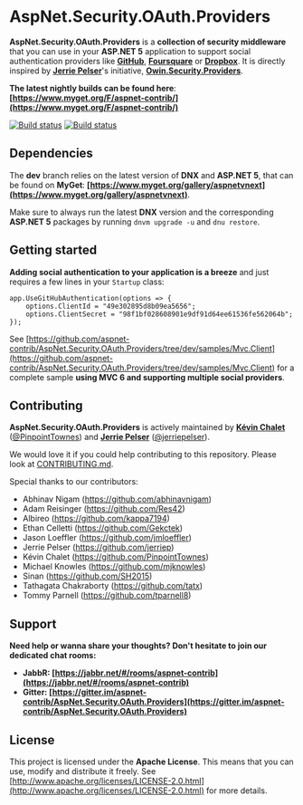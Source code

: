 AspNet.Security.OAuth.Providers
==================================

__AspNet.Security.OAuth.Providers__ is a __collection of security middleware__ that you can use in your __ASP.NET 5__ application to support social authentication providers like __[GitHub](https://github.com/)__, __[Foursquare](https://foursquare.com/)__ or __[Dropbox](https://www.dropbox.com/)__. It is directly inspired by __[Jerrie Pelser](https://github.com/jerriep)__'s initiative, __[Owin.Security.Providers](https://github.com/RockstarLabs/OwinOAuthProviders)__.

__The latest nightly builds can be found here__: __[https://www.myget.org/F/aspnet-contrib/](https://www.myget.org/F/aspnet-contrib/)__

[![Build status](https://ci.appveyor.com/api/projects/status/3lh3pq6e57c8pnr4/branch/dev?svg=true)](https://ci.appveyor.com/project/aspnet-contrib/aspnet-security-oauth-providers/branch/dev)
[![Build status](https://travis-ci.org/aspnet-contrib/AspNet.Security.OAuth.Providers.svg?branch=dev)](https://travis-ci.org/aspnet-contrib/AspNet.Security.OAuth.Providers)

## Dependencies

The __dev__ branch relies on the latest version of __DNX__ and __ASP.NET 5__, that can be found on __MyGet__: __[https://www.myget.org/gallery/aspnetvnext](https://www.myget.org/gallery/aspnetvnext)__.

Make sure to always run the latest __DNX__ version and the corresponding __ASP.NET 5__ packages by running `dnvm upgrade -u` and `dnu restore`.

## Getting started

__Adding social authentication to your application is a breeze__ and just requires a few lines in your `Startup` class:

    app.UseGitHubAuthentication(options => {
        options.ClientId = "49e302895d8b09ea5656";
        options.ClientSecret = "98f1bf028608901e9df91d64ee61536fe562064b";
    });

See [https://github.com/aspnet-contrib/AspNet.Security.OAuth.Providers/tree/dev/samples/Mvc.Client](https://github.com/aspnet-contrib/AspNet.Security.OAuth.Providers/tree/dev/samples/Mvc.Client) for a complete sample __using MVC 6 and supporting multiple social providers__.

## Contributing

__AspNet.Security.OAuth.Providers__ is actively maintained by __[Kévin Chalet](https://github.com/PinpointTownes)__ ([@PinpointTownes](https://twitter.com/PinpointTownes)) and __[Jerrie Pelser](https://github.com/jerriep)__ ([@jerriepelser](https://twitter.com/jerriepelser)).

We would love it if you could help contributing to this repository. Please look at [CONTRIBUTING.md](CONTRIBUTING.md).

Special thanks to our contributors:

* Abhinav Nigam (https://github.com/abhinavnigam)
* Adam Reisinger (https://github.com/Res42)
* Albireo (https://github.com/kappa7194)
* Ethan Celletti (https://github.com/Gekctek)
* Jason Loeffler (https://github.com/jmloeffler)
* Jerrie Pelser (https://github.com/jerriep)
* Kévin Chalet (https://github.com/PinpointTownes)
* Michael Knowles (https://github.com/mjknowles)
* Sinan (https://github.com/SH2015)
* Tathagata Chakraborty (https://github.com/tatx)
* Tommy Parnell (https://github.com/tparnell8)

## Support

**Need help or wanna share your thoughts? Don't hesitate to join our dedicated chat rooms:**

- **JabbR: [https://jabbr.net/#/rooms/aspnet-contrib](https://jabbr.net/#/rooms/aspnet-contrib)**
- **Gitter: [https://gitter.im/aspnet-contrib/AspNet.Security.OAuth.Providers](https://gitter.im/aspnet-contrib/AspNet.Security.OAuth.Providers)**

## License

This project is licensed under the __Apache License__. This means that you can use, modify and distribute it freely. See [http://www.apache.org/licenses/LICENSE-2.0.html](http://www.apache.org/licenses/LICENSE-2.0.html) for more details.